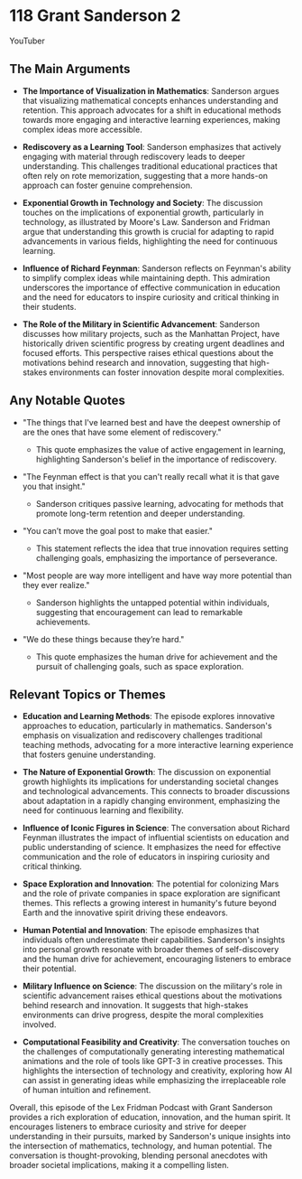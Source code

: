 # 118 Grant Sanderson 2


YouTuber



## The Main Arguments

- **The Importance of Visualization in Mathematics**: Sanderson argues that visualizing mathematical concepts enhances understanding and retention. This approach advocates for a shift in educational methods towards more engaging and interactive learning experiences, making complex ideas more accessible.

- **Rediscovery as a Learning Tool**: Sanderson emphasizes that actively engaging with material through rediscovery leads to deeper understanding. This challenges traditional educational practices that often rely on rote memorization, suggesting that a more hands-on approach can foster genuine comprehension.

- **Exponential Growth in Technology and Society**: The discussion touches on the implications of exponential growth, particularly in technology, as illustrated by Moore's Law. Sanderson and Fridman argue that understanding this growth is crucial for adapting to rapid advancements in various fields, highlighting the need for continuous learning.

- **Influence of Richard Feynman**: Sanderson reflects on Feynman's ability to simplify complex ideas while maintaining depth. This admiration underscores the importance of effective communication in education and the need for educators to inspire curiosity and critical thinking in their students.

- **The Role of the Military in Scientific Advancement**: Sanderson discusses how military projects, such as the Manhattan Project, have historically driven scientific progress by creating urgent deadlines and focused efforts. This perspective raises ethical questions about the motivations behind research and innovation, suggesting that high-stakes environments can foster innovation despite moral complexities.

## Any Notable Quotes

- "The things that I've learned best and have the deepest ownership of are the ones that have some element of rediscovery."
  - This quote emphasizes the value of active engagement in learning, highlighting Sanderson's belief in the importance of rediscovery.

- "The Feynman effect is that you can't really recall what it is that gave you that insight."
  - Sanderson critiques passive learning, advocating for methods that promote long-term retention and deeper understanding.

- "You can’t move the goal post to make that easier."
  - This statement reflects the idea that true innovation requires setting challenging goals, emphasizing the importance of perseverance.

- "Most people are way more intelligent and have way more potential than they ever realize."
  - Sanderson highlights the untapped potential within individuals, suggesting that encouragement can lead to remarkable achievements.

- "We do these things because they’re hard."
  - This quote emphasizes the human drive for achievement and the pursuit of challenging goals, such as space exploration.

## Relevant Topics or Themes

- **Education and Learning Methods**: The episode explores innovative approaches to education, particularly in mathematics. Sanderson's emphasis on visualization and rediscovery challenges traditional teaching methods, advocating for a more interactive learning experience that fosters genuine understanding.

- **The Nature of Exponential Growth**: The discussion on exponential growth highlights its implications for understanding societal changes and technological advancements. This connects to broader discussions about adaptation in a rapidly changing environment, emphasizing the need for continuous learning and flexibility.

- **Influence of Iconic Figures in Science**: The conversation about Richard Feynman illustrates the impact of influential scientists on education and public understanding of science. It emphasizes the need for effective communication and the role of educators in inspiring curiosity and critical thinking.

- **Space Exploration and Innovation**: The potential for colonizing Mars and the role of private companies in space exploration are significant themes. This reflects a growing interest in humanity's future beyond Earth and the innovative spirit driving these endeavors.

- **Human Potential and Innovation**: The episode emphasizes that individuals often underestimate their capabilities. Sanderson's insights into personal growth resonate with broader themes of self-discovery and the human drive for achievement, encouraging listeners to embrace their potential.

- **Military Influence on Science**: The discussion on the military's role in scientific advancement raises ethical questions about the motivations behind research and innovation. It suggests that high-stakes environments can drive progress, despite the moral complexities involved.

- **Computational Feasibility and Creativity**: The conversation touches on the challenges of computationally generating interesting mathematical animations and the role of tools like GPT-3 in creative processes. This highlights the intersection of technology and creativity, exploring how AI can assist in generating ideas while emphasizing the irreplaceable role of human intuition and refinement.

Overall, this episode of the Lex Fridman Podcast with Grant Sanderson provides a rich exploration of education, innovation, and the human spirit. It encourages listeners to embrace curiosity and strive for deeper understanding in their pursuits, marked by Sanderson's unique insights into the intersection of mathematics, technology, and human potential. The conversation is thought-provoking, blending personal anecdotes with broader societal implications, making it a compelling listen.